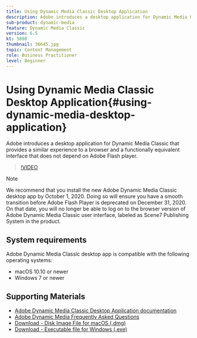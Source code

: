 ```yaml
---
title: Using Dynamic Media Classic Desktop Application
description: Adobe introduces a desktop application for Dynamic Media Classic users that no longer relies on Adobe Flash technology in the browser.
sub-product: dynamic-media
feature: Dynamic Media Classic
version: 6.5
kt: 5808
thumbnail: 36645.jpg
topic: Content Management
role: Business Practitioner
level: Beginner
---
```


# Using Dynamic Media Classic Desktop Application{#using-dynamic-media-desktop-application}

Adobe introduces a desktop application for Dynamic Media Classic that provides a similar experience to a browser and a functionally equivalent interface that does not depend on Adobe Flash player.

>[!VIDEO](https://video.tv.adobe.com/v/36645/?quality=12)

>[!NOTE]
>
> We recommend that you install the new Adobe Dynamic Media Classic desktop app by October 1, 2020. Doing so will ensure you have a smooth transition before Adobe Flash Player is deprecated on December 31, 2020. On that date, you will no longer be able to log on to the browser version of Adobe Dynamic Media Classic user interface, labeled as Scene7 Publishing System in the product.

## System requirements

Adobe Dynamic Media Classic desktop app is compatible with the following operating systems:

* macOS 10.10 or newer
* Windows 7 or newer

## Supporting Materials

* [Adobe Dynamic Media Classic Desktop Application documentation](https://docs.adobe.com/content/help/en/dynamic-media-classic/using/intro/dynamic-media-classic-desktop-app.html)
* [Adobe Dynamic Media Frequently Asked Questions](https://docs.adobe.com/content/help/en/dynamic-media-classic/using/new-ui-2020.html)
* [Download - Disk Image File for macOS (.dmg)](http://download.macromedia.com/dynamic-media-classic/20.20.1/adobe-dynamic-media-classic-20.20.1.dmg)
* [Download - Executable file for Windows (.exe)](http://download.macromedia.com/dynamic-media-classic/20.20.1/adobe-dynamic-media-classic-20.20.1.exe)
